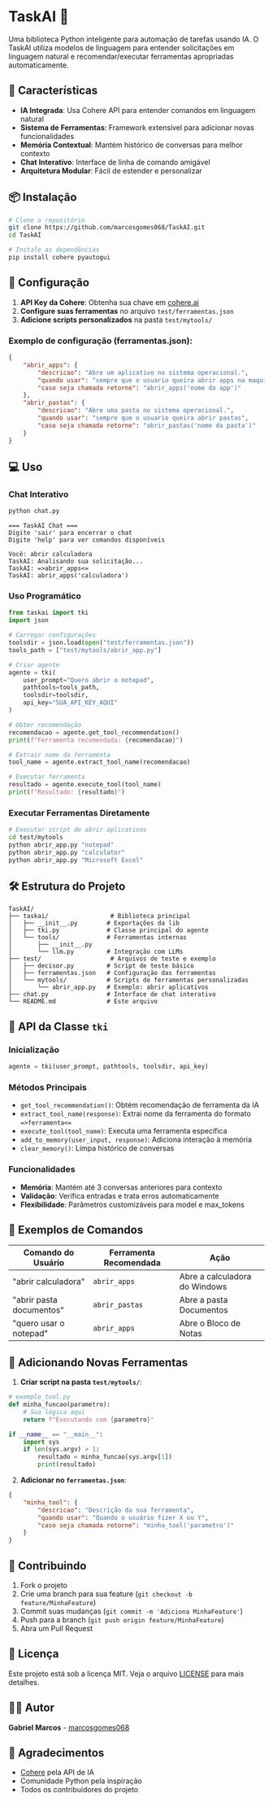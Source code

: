 # TaskAI 🤖

Uma biblioteca Python inteligente para automação de tarefas usando IA. O TaskAI utiliza modelos de linguagem para entender solicitações em linguagem natural e recomendar/executar ferramentas apropriadas automaticamente.

## 🚀 Características

- **IA Integrada**: Usa Cohere API para entender comandos em linguagem natural
- **Sistema de Ferramentas**: Framework extensível para adicionar novas funcionalidades
- **Memória Contextual**: Mantém histórico de conversas para melhor contexto
- **Chat Interativo**: Interface de linha de comando amigável
- **Arquitetura Modular**: Fácil de estender e personalizar

## 📦 Instalação

```bash
# Clone o repositório
git clone https://github.com/marcosgomes068/TaskAI.git
cd TaskAI

# Instale as dependências
pip install cohere pyautogui
```

## 🔧 Configuração

1. **API Key da Cohere**: Obtenha sua chave em [cohere.ai](https://cohere.ai)
2. **Configure suas ferramentas** no arquivo `test/ferramentas.json`
3. **Adicione scripts personalizados** na pasta `test/mytools/`

### Exemplo de configuração (ferramentas.json):

```json
{
    "abrir_apps": {
        "descricao": "Abre um aplicativo no sistema operacional.",
        "quando usar": "sempre que o usuario queira abrir apps na maquina",
        "caso seja chamada retorne": "abrir_apps('nome do app')"
    },
    "abrir_pastas": {
        "descricao": "Abre uma pasta no sistema operacional.",
        "quando usar": "sempre que o usuario queira abrir pastas",
        "caso seja chamada retorne": "abrir_pastas('nome da pasta')"
    }
}
```

## 💻 Uso

### Chat Interativo

```bash
python chat.py
```

```
=== TaskAI Chat ===
Digite 'sair' para encerrar o chat
Digite 'help' para ver comandos disponíveis

Você: abrir calculadora
TaskAI: Analisando sua solicitação...
TaskAI: =>abrir_apps<=
TaskAI: abrir_apps('calculadora')
```

### Uso Programático

```python
from taskai import tki
import json

# Carregar configurações
toolsdir = json.load(open("test/ferramentas.json"))
tools_path = ["test/mytools/abrir_app.py"]

# Criar agente
agente = tki(
    user_prompt="Quero abrir o notepad",
    pathtools=tools_path,
    toolsdir=toolsdir,
    api_key="SUA_API_KEY_AQUI"
)

# Obter recomendação
recomendacao = agente.get_tool_recommendation()
print(f"Ferramenta recomendada: {recomendacao}")

# Extrair nome da ferramenta
tool_name = agente.extract_tool_name(recomendacao)

# Executar ferramenta
resultado = agente.execute_tool(tool_name)
print(f"Resultado: {resultado}")
```

### Executar Ferramentas Diretamente

```bash
# Executar script de abrir aplicativos
cd test/mytools
python abrir_app.py "notepad"
python abrir_app.py "calculator"
python abrir_app.py "Microsoft Excel"
```

## 🛠️ Estrutura do Projeto

```
TaskAI/
├── taskai/                 # Biblioteca principal
│   ├── __init__.py        # Exportações da lib
│   ├── tki.py             # Classe principal do agente
│   └── tools/             # Ferramentas internas
│       ├── __init__.py
│       └── llm.py         # Integração com LLMs
├── test/                   # Arquivos de teste e exemplo
│   ├── decisor.py         # Script de teste básico
│   ├── ferramentas.json   # Configuração das ferramentas
│   └── mytools/           # Scripts de ferramentas personalizadas
│       └── abrir_app.py   # Exemplo: abrir aplicativos
├── chat.py                # Interface de chat interativo
└── README.md              # Este arquivo
```

## 🔧 API da Classe `tki`

### Inicialização

```python
agente = tki(user_prompt, pathtools, toolsdir, api_key)
```

### Métodos Principais

- `get_tool_recommendation()`: Obtém recomendação de ferramenta da IA
- `extract_tool_name(response)`: Extrai nome da ferramenta do formato `=>ferramenta<=`
- `execute_tool(tool_name)`: Executa uma ferramenta específica
- `add_to_memory(user_input, response)`: Adiciona interação à memória
- `clear_memory()`: Limpa histórico de conversas

### Funcionalidades

- **Memória**: Mantém até 3 conversas anteriores para contexto
- **Validação**: Verifica entradas e trata erros automaticamente
- **Flexibilidade**: Parâmetros customizáveis para model e max_tokens

## 🎯 Exemplos de Comandos

| Comando do Usuário | Ferramenta Recomendada | Ação |
|-------------------|----------------------|-------|
| "abrir calculadora" | `abrir_apps` | Abre a calculadora do Windows |
| "abrir pasta documentos" | `abrir_pastas` | Abre a pasta Documentos |
| "quero usar o notepad" | `abrir_apps` | Abre o Bloco de Notas |

## 🚧 Adicionando Novas Ferramentas

1. **Criar script na pasta `test/mytools/`**:
```python
# exemplo_tool.py
def minha_funcao(parametro):
    # Sua lógica aqui
    return f"Executando com {parametro}"

if __name__ == "__main__":
    import sys
    if len(sys.argv) > 1:
        resultado = minha_funcao(sys.argv[1])
        print(resultado)
```

2. **Adicionar no `ferramentas.json`**:
```json
{
    "minha_tool": {
        "descricao": "Descrição da sua ferramenta",
        "quando usar": "Quando o usuário fizer X ou Y",
        "caso seja chamada retorne": "minha_tool('parametro')"
    }
}
```

## 🤝 Contribuindo

1. Fork o projeto
2. Crie uma branch para sua feature (`git checkout -b feature/MinhaFeature`)
3. Commit suas mudanças (`git commit -m 'Adiciona MinhaFeature'`)
4. Push para a branch (`git push origin feature/MinhaFeature`)
5. Abra um Pull Request

## 📄 Licença

Este projeto está sob a licença MIT. Veja o arquivo [LICENSE](LICENSE) para mais detalhes.

## 👨‍💻 Autor

**Gabriel Marcos** - [marcosgomes068](https://github.com/marcosgomes068)

## 🙏 Agradecimentos

- [Cohere](https://cohere.ai) pela API de IA
- Comunidade Python pela inspiração
- Todos os contribuidores do projeto